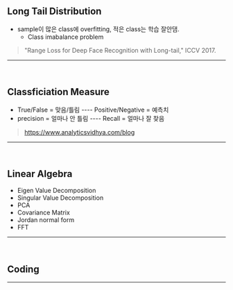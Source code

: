 ## Long Tail Distribution  
* sample이 많은 class에 overfitting, 적은 class는 학습 잘안댐.  
  * Class imabalance problem  
> "Range Loss for Deep Face Recognition with Long-tail," ICCV 2017.  

-------------------------------------------------------
<br/>

## Classficiation Measure  
* True/False =  맞음/틀림 ---- Positive/Negative = 예측치  
* precision = 얼마나 안 틀림 ---- Recall = 얼마나 잘 찾음
> https://www.analyticsvidhya.com/blog  

-------------------------------------------------------
<br/>

## Linear Algebra  

* Eigen Value Decomposition
* Singular Value Decomposition
* PCA
* Covariance Matrix
* Jordan normal form
* FFT

-------------------------------------------------------
<br/>


## Coding


-------------------------------------------------------
<br/>

